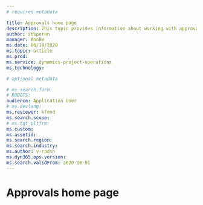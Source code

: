```yaml
---
# required metadata

title: Approvals home page
description: This topic provides information about working with approvals in Project operations.
author: stsporen
manager: AnnBe
ms.date: 06/19/2020
ms.topic: article
ms.prod: 
ms.service: dynamics-project-operations
ms.technology: 

# optional metadata

# ms.search.form: 
# ROBOTS: 
audience: Application User
# ms.devlang: 
ms.reviewer: kfend
ms.search.scope: 
# ms.tgt_pltfrm: 
ms.custom: 
ms.assetid: 
ms.search.region: 
ms.search.industry: 
ms.author: v-radsh
ms.dyn365.ops.version: 
ms.search.validFrom: 2020-10-01
---
```


# Approvals home page

